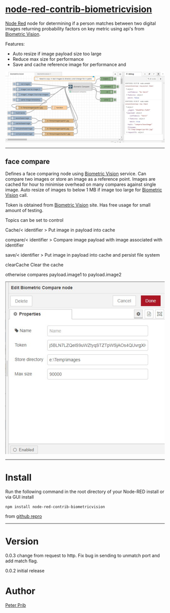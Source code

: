 # [node-red-contrib-biometricvision][2]

[Node Red][1] node for determining if a person matches between two digital images returning probability factors on key metric using api's from [Biometric Vision][4].

Features:


*   Auto resize if image payload size too large
*	Reduce max size for performance
*   Save and cache reference image for performance and 
 
![Test Flow](documentation/testflows.jpg "Test Flow")

------------------------------------------------------------

## face compare

Defines a face comparing node using [Biometric Vision][4] service. Can compare two images or store an image as a reference point. Images are cached for hour to minimise overhead on many compares against single image.  Auto resize of images to below 1 MB if image too large for [Biometric Vision][4] call.

Token is obtained from [Biometric Vision][4] site.  Has free usage for small amount of testing.

Topics can be set to control

Cache/< identifier >	Put image in payload into cache

compare/< identifier > 	Compare image payload with image associated with identifier

save/< identifier > 	Put image in payload into cache and persist file system

clearCache Clear the cache

otherwise compares payload.image1 to payload.image2

![Compare](documentation/compare.JPG "Compare")

------------------------------------------------------------

# Install

Run the following command in the root directory of your Node-RED install or via GUI install

    npm install node-red-contrib-biometricvision

from [github repro][2]

------------------------------------------------------------

# Version

0.0.3 change from request to http.  Fix bug in sending to unmatch port and add match flag.

0.0.2 initial release

# Author

[Peter Prib][3]

[1]: http://nodered.org "node-red home page"

[2]: https://www.npmjs.com/package/node-red-contrib-biometricvision "source code"

[3]: https://github.com/peterprib "base github"

[4]: https://biometricvision.com "Biometric Vision"
